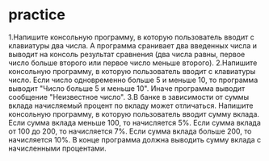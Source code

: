 # practice
1.Напишите консольную программу, в которую пользователь вводит с клавиатуры два числа. 
А программа сранивает два введенных числа и выводит на консоль результат сравнения 
(два числа равны, первое число больше второго или первое число меньше второго).
2.Напишите консольную программу, в которую пользователь вводит с клавиатуры число. 
Если число одновременно больше 5 и меньше 10, то программа выводит "Число больше 5 и меньше 10". 
Иначе программа выводит сообщение "Неизвестное число".
3.В банке в зависимости от суммы вклада начисляемый процент по вкладу может отличаться. 
Напишите консольную программу, в которую пользователь вводит сумму вклада. Если сумма вклада меньше 100, то начисляется 5%. 
Если сумма вклада от 100 до 200, то начисляется 7%. Если сумма вклада больше 200, то начисляется 10%.
В конце программа должна выводить сумму вклада с начисленными процентами.
